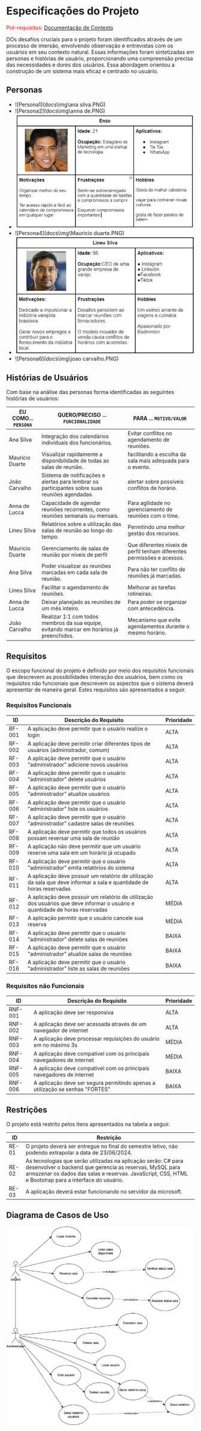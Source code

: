 # Especificações do Projeto

<span style="color:red">Pré-requisitos: <a href="1-Documentação de Contexto.md"> Documentação de Contexto</a></span>

DOs desafios cruciais para o projeto foram identificados através de um processo de imersão, envolvendo observação e entrevistas com os usuários em seu contexto natural. Essas informações foram sintetizadas em personas e histórias de usuário, proporcionando uma compreensão precisa das necessidades e dores dos usuários. Essa abordagem orientou a construção de um sistema mais eficaz e centrado no usuário.



## Personas

- ![Persona1](docs\img\ana silva.PNG)
- ![Persona2](docs\img\anna de.PNG)
- ![Persona3](docs\img\enzo.PNG)
- ![Persona4](docs\img\Mauricio duarte.PNG)
- ![Persona5](docs\img\lineu.PNG)
- ![Persona6](docs\img\joao carvalho.PNG)

## Histórias de Usuários

Com base na análise das personas forma identificadas as seguintes histórias de usuários:

|EU COMO... `PERSONA`| QUERO/PRECISO ... `FUNCIONALIDADE`                                     |PARA ... `MOTIVO/VALOR`                 |
|--------------------|------------------------------------------------------------------------|----------------------------------------|
|Ana Silva           | Integração dos calendários individuais dos funcionários.               | Evitar conflitos no agendamento de reuniões.               |
|Mauricio Duarte     | Visualizar rapidamente a disponibilidade de todas as salas de reunião. | facilitando a escolha da sala mais adequada para o evento. |
|João Carvalho       | Sistema de notificações e alertas para lembrar os participantes sobre suas reuniões agendadas.  | alertar sobre possíveis conflitos de horário. |
|Anna de Lucca       | Capacidade de agendar reuniões recorrentes, como reuniões semanais ou mensais. | Para agilidade no gerenciamento de reuniões com o time. |
|Lineu Silva         | Relatórios sobre a utilização das salas de reunião ao longo do tempo.  | Permitindo uma melhor gestão dos recursos. |
|Mauricio Duarte     | Gerenciamento de salas de reunião por níveis de perfil                 | Que diferentes níveis de perfil tenham diferentes permissões e acessos. |
|Ana Silva           | Poder visualizar as reuniões marcadas em cada sala de reunião.         | Para não ter conflito de reuniões já marcadas. | 
|Lineu Silva         | Facilitar o agendamento de reuniões.                                   | Melhorar as tarefas rotineiras.
|Anna de Lucca       | Deixar planejado as reuniões de um mês inteiro.                        | Para poder se organizar com antecedência. |
|João Carvalho       | Realizar 1:1 com todos membros da sua equipe, evitando marcar em horários já preenchidos. | Mecanismo que evite agendamentos durante o mesmo horário. |

## Requisitos

O escopo funcional do projeto é definido por meio dos requisitos funcionais que descrevem as possibilidades interação dos usuários, bem como os requisitos não funcionais que descrevem os aspectos que o sistema deverá apresentar de maneira geral. Estes requisitos são apresentados a seguir.


### Requisitos Funcionais

|ID    | Descrição do Requisito  | Prioridade |
|------|-----------------------------------------|----|
|RF-001| A aplicação deve permitir que o usuário realize o login | ALTA | 
|RF-002| A aplicação deve permitir criar diferentes tipos de usuários (administrador, comum)   | ALTA |
|RF-003| A aplicação deve permitir que o usuário "administrador" adicione novos usuários   | ALTA |
|RF-004| A aplicação deve permitir que o usuário "administrador" delete usuários   | ALTA |
|RF-005| A aplicação deve permitir que o usuário "administrador" atualize usuários   | ALTA |
|RF-006| A aplicação deve permitir que o usuário "administrador" liste os usuários   | ALTA |
|RF-007| A aplicação deve permitir que o usuário "administrador" cadastre salas de reuniões   | ALTA |
|RF-008| A aplicação deve permitir que todos os usuários possam reversar uma sala de reunião   | ALTA |
|RF-009| A aplicação não deve permitir que um usuário reserve uma sala em um horário já ocupado   | ALTA |
|RF-010| A aplicação deve permitir que o usuário "administrador" emita relatórios do sistema   | ALTA |
|RF-011| A aplicação deve possuir um relatório de utilização da sala que deve informar a sala e quantidade de horas reservadas   | ALTA |
|RF-012| A aplicação deve possuir um relatório de utilização dos usuários que deve informar o usuário e quantidade de horas reservadas   | MÉDIA |
|RF-013| A aplicação permitir que o usuário cancele sua reserva   | MÉDIA |
|RF-014| A aplicação deve permitir que o usuário "administrador" delete salas de reuniões   | BAIXA |
|RF-015| A aplicação deve permitir que o usuário "administrador" atualize salas de reuniões   | BAIXA |
|RF-016| A aplicação deve permitir que o usuário "administrador" liste as salas de reuniões   | BAIXA |

### Requisitos não Funcionais

|ID     | Descrição do Requisito  |Prioridade |
|-------|-------------------------|----|
|RNF-001| A aplicação deve ser responsiva | ALTA | 
|RNF-002| A aplicação deve ser acessada através de um navegador de internet |  ALTA | 
|RNF-003| A aplicação deve processar requisições do usuário em no máximo 3s |  MÉDIA | 
|RNF-004| A aplicação deve compatível com os principais navegadores de internet |  MÉDIA | 
|RNF-005| A aplicação deve compatível com os principais navegadores de internet |  BAIXA | 
|RNF-006| A aplicação deve ser segura permitindo apenas a utilização se senhas "FORTES" |  BAIXA | 


## Restrições

O projeto está restrito pelos itens apresentados na tabela a seguir.

|ID| Restrição                                             |
|--|-------------------------------------------------------|
|RE-01| O projeto deverá ser entregue no final do semestre letivo, não podendo extrapolar a data de 23/06/2024. |
|RE-02| As tecnologias que serão utilizadas na aplicação serão: C# para desenvolver o backend que gerencia as reservas, MySQL para armazenar os dados das salas e reservas. JavaScript, CSS, HTML e Bootstrap para a interface do usuário. |
|RE-03| A aplicação deverá estar funcionando no servidor da microsoft. |

## Diagrama de Casos de Uso

<img src="./img/UML_caso_uso.png" alt="Diagrama de Casos de Uso." />